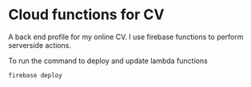 # Cloud functions for CV

A back end profile for my online CV. I use firebase functions to perform serverside actions.

To run the command to deploy and update lambda functions

```bash
firebase deploy
```